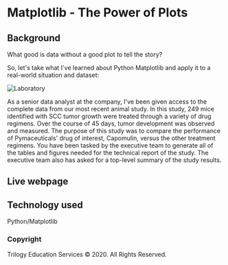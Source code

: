 # Matplotlib - The Power of Plots

## Background

What good is data without a good plot to tell the story?

So, let's take what I've learned about Python Matplotlib and apply it to a real-world situation and dataset:

![Laboratory](Images/Laboratory.jpg)

As a senior data analyst at the company, I've been given access to the complete data from our most recent animal study. In this study, 249 mice identified with SCC tumor growth were treated through a variety of drug regimens. Over the course of 45 days, tumor development was observed and measured. The purpose of this study was to compare the performance of Pymaceuticals' drug of interest, Capomulin, versus the other treatment regimens. You have been tasked by the executive team to generate all of the tables and figures needed for the technical report of the study. The executive team also has asked for a top-level summary of the study results.

## Live webpage


## Technology used
Python/Matplotlib

### Copyright

Trilogy Education Services © 2020. All Rights Reserved.
